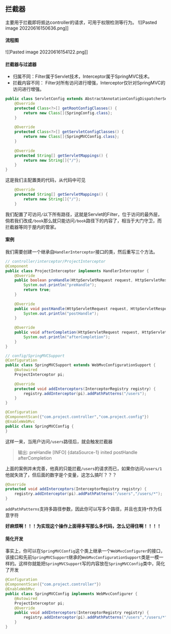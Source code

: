 ## 拦截器
主要用于拦截即将抵达controller的请求，可用于权限检测等行为。
![[Pasted image 20220616150636.png]]

#### 流程图
![[Pasted image 20220616154122.png]]

#### 拦截器与过滤器
- 归属不同：Filter属于Servlet技术，Interceptor属于SpringMVC技术。
- 拦截内容不同： Filter对所有访问进行增强，Interceptor仅针对SpringMVC的访问进行增强。

```java
public class ServletConfig extends AbstractAnnotationConfigDispatcherServletInitializer {  
    @Override  
    protected Class<?>[] getRootConfigClasses() {  
        return new Class[]{SpringConfig.class};  
    }  
  
    @Override  
    protected Class<?>[] getServletConfigClasses() {  
        return new Class[]{SpringMVCConfig.class};  
    }  
  
    @Override  
    protected String[] getServletMappings() {  
        return new String[]{"/"};  
    }  
}
```

这是我们主配置类的代码，从代码中可见

```java
    @Override  
    protected String[] getServletMappings() {  
        return new String[]{"/"};  
    }  
```

我们配置了可访问`/`以下所有路径，这就是Servlet的Filter，位于访问的最外层，倘若我们改成`/book`那么就只能访问`/book`路径下的内容了，相当于大门守卫，而拦截器等同于屋内的管家。

#### 案例
我们需要创建一个继承自`HandlerInterceptor`接口的类，然后重写三个方法。
```java
// controller/interceptor/ProjectInterceptor
@Component  
public class ProjectInterceptor implements HandlerInterceptor {  
    @Override  
    public boolean preHandle(HttpServletRequest request, HttpServletResponse response, Object handler) throws Exception {  
        System.out.println("preHandle");  
        return true;    
    }  
  
    @Override  
    public void postHandle(HttpServletRequest request, HttpServletResponse response, Object handler, ModelAndView modelAndView) throws Exception {  
        System.out.println("postHandle");  
    }  
  
    @Override  
    public void afterCompletion(HttpServletRequest request, HttpServletResponse response, Object handler, Exception ex) throws Exception {  
        System.out.println("afterCompletion");  
    }  
}
```

```java
// config/SpringMVCSupport
@Configuration  
public class SpringMVCSupport extends WebMvcConfigurationSupport {  
    @Autowired  
    ProjectInterceptor pi;  
  
    @Override  
    protected void addInterceptors(InterceptorRegistry registry) {  
        registry.addInterceptor(pi).addPathPatterns("/users");  
    }  
}
```

```java
@Configuration  
@ComponentScan({"com.project.controller","com.project.config"})  
@EnableWebMvc  
public class SpringMVCConfig {  
}
```

这样一来，当用户访问`/users`路径后，就会触发拦截器

> 输出: 
> preHandle
> [INFO] {dataSource-1} inited
> postHandle
> afterCompletion

上面的案例并未完善，他真的只能拦截`/users`的请求而已，如果你访问`/users/1`他就失效了，但后面的数字是个变量，这怎么搞吖？？？
```java
@Override  
protected void addInterceptors(InterceptorRegistry registry) {  
    registry.addInterceptor(pi).addPathPatterns("/users","/users/*");  
}
```
`addPathPatterns`支持多路径参数，因此你可以写多个路径，并且也支持`*`作为任意字符

**好麻烦啊！！！为实现这个操作上面得多写那么多代码，怎么记得住啊！！！！**

#### 简化开发
事实上，你可以在`SpringMVCConfig`这个类上继承一个`WebMvcConfigurer`的接口，该接口和先前`SpringMVCSupport`继承的`WebMvcConfigurationSupport`类是一模一样的。这样你就能把`SpringMVCSupport`写的内容放在`SpringMVCConfig`类中，简化了开发

```java
@Configuration  
@ComponentScan({"com.project.controller"})  
@EnableWebMvc  
public class SpringMVCConfig implements WebMvcConfigurer {  
    @Autowired  
    ProjectInterceptor pi;  
    @Override  
    public void addInterceptors(InterceptorRegistry registry) {  
        registry.addInterceptor(pi).addPathPatterns("/users","/users/*");  
    }  
}
```

